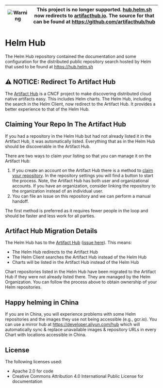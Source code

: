 <!-- markdownlint-disable MD041 -->
|![Warning](https://upload.wikimedia.org/wikipedia/commons/thumb/1/17/Warning.svg/156px-Warning.svg.png) | This project is no longer supported. [hub.helm.sh](https://hub.helm.sh) now redirects to [artifacthub.io](https://artifacthub.io/). The source for that can be found at <https://github.com/artifacthub/hub>
|---|---|

# Helm Hub

The Helm Hub repository contained the documentation and some configuration for the
distributed public repository search hosted by Helm that used to be found at https://hub.helm.sh

## ⚠️ NOTICE: Redirect To Artifact Hub

The [Artifact Hub](https://artifacthub.io/) is a CNCF project to make discovering
distributed cloud native artifacts easy. This includes Helm charts. The Helm Hub,
including the search in the Helm Client, now redirect to the Artifact Hub. It
provides a better experience to that of the Helm Hub.

## Claiming Your Repo In The Artifact Hub

If you had a repository in the Helm Hub but had not already listed it in the Artifact
Hub, it was automatically listed. Everything that as in the Helm Hub should be
discoverable in the Artifact Hub.

There are two ways to claim your listing so that you can manage it on the Artifact
Hub:

1. If you create an account on the Artifact Hub there is a method to
   [claim your repository](https://github.com/artifacthub/hub/blob/master/docs/repositories.md#ownership-claim).
   In the repository settings you will find a button to start the
   process. Note, the Artifact Hub has both user and organizational accounts.
   If you have an organization, consider linking the repository to the organization
   instead of an individual user.
2. You can file an issue on this repository and we can perform a manual handoff.

The first method is preferred as it requires fewer people in the loop and should
be faster and less work for all parties.

## Artifact Hub Migration Details

The Helm Hub has to the [Artifact Hub](https://artifacthub.io/) ([issue here](https://github.com/helm/hub/issues/439)).
This means:

- The Helm Hub redirects to the Artifact Hub
- The Helm Client searches the Artifact Hub instead of the Helm Hub
- Charts will be listed in the Artifact Hub instead of the Helm Hub

Chart repositories listed in the Helm Hub have been migrated to the Artifact Hub
if they were not already listed there. They are managed by the Helm Organization.
You can follow the process above to obtain ownership of your Helm repositories.

## Happy helming in China

If you are in China, you will experience problems with some Helm repositories and the images they use not being accessible (e.g., gcr.io). You can use a mirror hub at https://developer.aliyun.com/hub which will automatically sync & replace unavailable images & repository URLs in every Chart with locations accessible in China.

## License

The following licenses used:

- Apache 2.0 for code
- Creative Commons Attribution 4.0 International Public License for documentation

